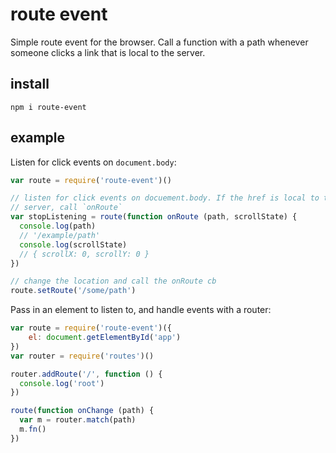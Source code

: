 # route event
Simple route event for the browser. Call a function with a path whenever someone clicks a link that is local to the server.

## install

```
npm i route-event
```

## example

Listen for click events on `document.body`: 

```js
var route = require('route-event')()

// listen for click events on docuement.body. If the href is local to the
// server, call `onRoute`
var stopListening = route(function onRoute (path, scrollState) {
  console.log(path)
  // '/example/path'
  console.log(scrollState)
  // { scrollX: 0, scrollY: 0 }
})

// change the location and call the onRoute cb
route.setRoute('/some/path')
```

Pass in an element to listen to, and handle events with a router:
```js
var route = require('route-event')({
    el: document.getElementById('app')
})
var router = require('routes')()

router.addRoute('/', function () {
  console.log('root')
})

route(function onChange (path) {
  var m = router.match(path)
  m.fn()
})
```
